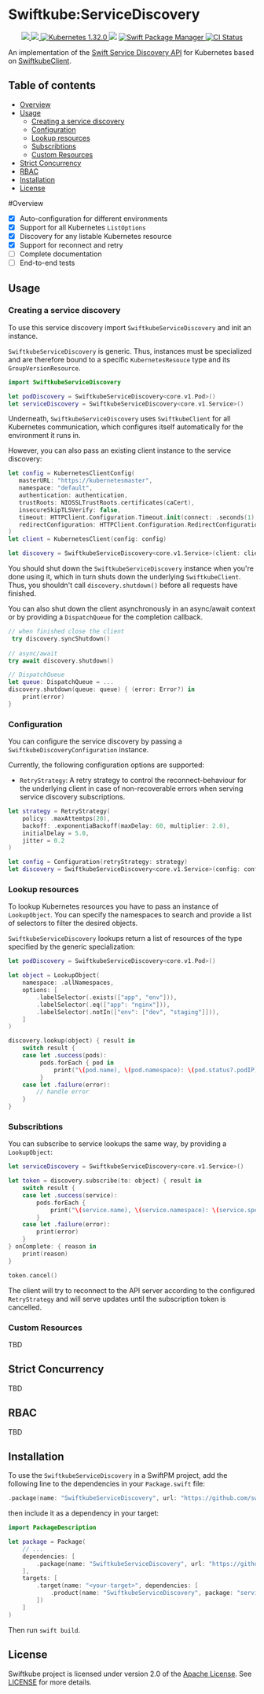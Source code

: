 # Swiftkube:ServiceDiscovery

<p align="center">
	<a href="https://swiftpackageindex.com/swiftkube/client">
		<img src="https://img.shields.io/endpoint?url=https%3A%2F%2Fswiftpackageindex.com%2Fapi%2Fpackages%2Fswiftkube%2Fservicediscovery%2Fbadge%3Ftype%3Dswift-versions"/>
	</a>
	<a href="https://swiftpackageindex.com/swiftkube/client">
		<img src="https://img.shields.io/endpoint?url=https%3A%2F%2Fswiftpackageindex.com%2Fapi%2Fpackages%2Fswiftkube%2Fservicediscovery%2Fbadge%3Ftype%3Dplatforms"/>
	</a>
	<a href="https://kubernetes.io/docs/reference/generated/kubernetes-api/v1.32/">
		<img src="https://img.shields.io/badge/Kubernetes-1.32.0-blue.svg" alt="Kubernetes 1.32.0"/>
	</a>
	<img src="https://img.shields.io/badge/SwiftkubeClient-0.21.0-blue.svg" />
	<a href="https://swift.org/package-manager">
		<img src="https://img.shields.io/badge/swiftpm-compatible-brightgreen.svg?style=flat" alt="Swift Package Manager" />
	</a>
	<a href="https://github.com/swiftkube/servicediscovery/actions">
		<img src="https://github.com/swiftkube/servicediscovery/workflows/swiftkube-servicediscovery-ci/badge.svg" alt="CI Status">
	</a>
</p>

An implementation of the [Swift Service Discovery API](https://github.com/apple/swift-service-discovery) for 
Kubernetes based on [SwiftkubeClient](https://github.com/swiftkube/client).  

## Table of contents

* [Overview](#overview)
* [Usage](#usage)
  * [Creating a service discovery](#creating-a-service-discovery)
  * [Configuration](#Configuration)
  * [Lookup resources](#lookup-resources)
  * [Subscribtions](#subscriptions)
  * [Custom Resources](#custom-resources)
* [Strict Concurrency](#strict-concurrency)
* [RBAC](#rbac)
* [Installation](#installation)
* [License](#license)

#Overview

- [x] Auto-configuration for different environments 
- [x] Support for all Kubernetes `ListOptions`
- [x] Discovery for any listable Kubernetes resource
- [x] Support for reconnect and retry
- [ ] Complete documentation
- [ ] End-to-end tests

## Usage

### Creating a service discovery

To use this service discovery import `SwiftkubeServiceDiscovery` and init an instance.

`SwiftkubeServiceDiscovery` is generic. Thus, instances must be specialized and are therefore bound to
a specific `KubernetesResouce` type and its `GroupVersionResource`.

```swift
import SwiftkubeServiceDiscovery

let podDiscovery = SwiftkubeServiceDiscovery<core.v1.Pod>()
let serviceDiscovery = SwiftkubeServiceDiscovery<core.v1.Service>()
```

Underneath, `SwiftkubeServiceDiscovery` uses `SwiftkubeClient` for all Kubernetes communication, which configures 
itself automatically for the environment it runs in.

However, you can also pass an existing client instance to the service discovery:

```swift
let config = KubernetesClientConfig(
   masterURL: "https://kubernetesmaster",
   namespace: "default",
   authentication: authentication,
   trustRoots: NIOSSLTrustRoots.certificates(caCert),
   insecureSkipTLSVerify: false,
   timeout: HTTPClient.Configuration.Timeout.init(connect: .seconds(1), read: .seconds(10)),
   redirectConfiguration: HTTPClient.Configuration.RedirectConfiguration.follow(max: 5, allowCycles: false)
)
let client = KubernetesClient(config: config)

let discovery = SwiftkubeServiceDiscovery<core.v1.Service>(client: client)
```

You should shut down the `SwiftkubeServiceDiscovery` instance when you're done using it, which in turn shuts down the 
underlying `SwiftkubeClient`. Thus, you shouldn't call `discovery.shutdown()` before all requests have finished.

You can also shut down the client asynchronously in an async/await context or by providing a `DispatchQueue` for the 
completion callback.

```swift
// when finished close the client
 try discovery.syncShutdown()
 
// async/await
try await discovery.shutdown()

// DispatchQueue
let queue: DispatchQueue = ...
discovery.shutdown(queue: queue) { (error: Error?) in 
    print(error)
}
```

### Configuration

You can configure the service discovery by passing a `SwiftkubeDiscoveryConfiguration` instance.

Currently, the following configuration options are supported:

- `RetryStrategy`: A retry strategy to control the reconnect-behaviour for the underlying client in case of 
non-recoverable errors when serving service discovery subscriptions.

```swift
let strategy = RetryStrategy(
    policy: .maxAttemtps(20),
    backoff: .exponentiaBackoff(maxDelay: 60, multiplier: 2.0),
    initialDelay = 5.0,
    jitter = 0.2
)

let config = Configuration(retryStrategy: strategy)
let discovery = SwiftkubeServiceDiscovery<core.v1.Service>(config: config)
```

### Lookup resources

To lookup Kubernetes resources you have to pass an instance of `LookupObject`. You can specify the namespaces to 
search and provide a list of selectors to filter the desired objects.

`SwiftkubeServiceDiscovery` lookups return a list of resources of the type specified by the generic specialization:

```swift
let podDiscovery = SwiftkubeServiceDiscovery<core.v1.Pod>()

let object = LookupObject(
    namespace: .allNamespaces,
    options: [
        .labelSelector(.exists(["app", "env"])),
        .labelSelector(.eq(["app": "nginx"])),
        .labelSelector(.notIn(["env": ["dev", "staging"]])),    
    ]
)

discovery.lookup(object) { result in
    switch result {
    case let .success(pods):
         pods.forEach { pod in
             print("\(pod.name), \(pod.namespace): \(pod.status?.podIP)")
         }
    case let .failure(error):
        // handle error
    }
}
```

### Subscribtions

You can subscribe to service lookups the same way, by providing a `LookupObject`:

```swift
let serviceDiscovery = SwiftkubeServiceDiscovery<core.v1.Service>()

let token = discovery.subscribe(to: object) { result in
    switch result {
    case let .success(service):
        pods.forEach {
            print("\(service.name), \(service.namespace): \(service.spec?.ports)")
        }
    case let .failure(error):
        print(error)
    }
} onComplete: { reason in
    print(reason)
}

token.cancel()
```

The client will try to reconnect to the API server according to the configured `RetryStrategy` and will serve updates
until the subscription token is cancelled.

### Custom Resources

TBD

## Strict Concurrency

TBD

## RBAC

TBD

## Installation

To use the `SwiftkubeServiceDiscovery` in a SwiftPM project, add the following line to the dependencies in your `Package.swift` file:

```swift
.package(name: "SwiftkubeServiceDiscovery", url: "https://github.com/swiftkube/servicediscovery.git", from: "0.3.0")
```

then include it as a dependency in your target:

```swift
import PackageDescription

let package = Package(
    // ...
    dependencies: [
        .package(name: "SwiftkubeServiceDiscovery", url: "https://github.com/swiftkube/servicediscovery.git", from: "0.3.0")
    ],
    targets: [
        .target(name: "<your-target>", dependencies: [
            .product(name: "SwiftkubeServiceDiscovery", package: "servicediscovery"),
        ])
    ]
)
```

Then run `swift build`.

## License

Swiftkube project is licensed under version 2.0 of the [Apache License](https://www.apache.org/licenses/LICENSE-2.0).
See [LICENSE](./LICENSE) for more details.
